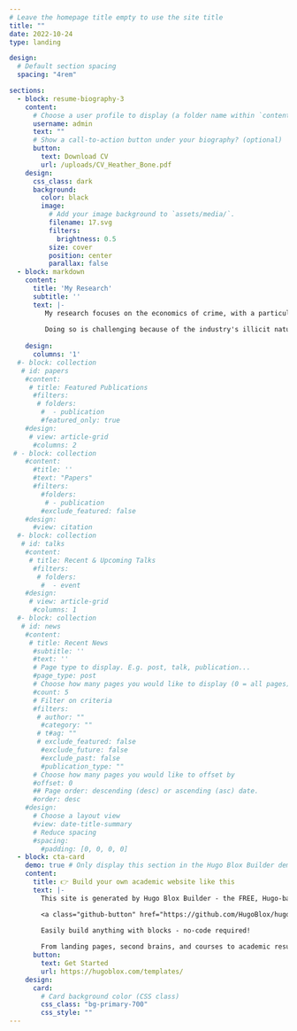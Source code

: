 ```yaml
---
# Leave the homepage title empty to use the site title
title: ""
date: 2022-10-24
type: landing

design:
  # Default section spacing
  spacing: "4rem"

sections:
  - block: resume-biography-3
    content:
      # Choose a user profile to display (a folder name within `content/authors/`)
      username: admin
      text: ""
      # Show a call-to-action button under your biography? (optional)
      button:
        text: Download CV
        url: /uploads/CV_Heather_Bone.pdf
    design:
      css_class: dark
      background:
        color: black
        image:
          # Add your image background to `assets/media/`.
          filename: 17.svg
          filters:
            brightness: 0.5
          size: cover
          position: center
          parallax: false
  - block: markdown
    content:
      title: 'My Research'
      subtitle: ''
      text: |-
         My research focuses on the economics of crime, with a particular focus on illicit drug markets. I am particularly interested in how criminalization and enforcement effects the decisions of criminal actors and the resulting consequences for security and public health. 
         
         Doing so is challenging because of the industry's illicit nature: Criminal enterprises are not tracked in administrative data and often wish to keep their actions hidden, fearing prosecution.  In the spirit of forensic economics, my work leverages big data, machine learning, and geographic information systems to observe the actions of these organizations. 
  
    design:
      columns: '1'
  #- block: collection
   # id: papers
    #content:
     # title: Featured Publications
      #filters:
       # folders:
        #  - publication
        #featured_only: true
    #design:
     # view: article-grid
      #columns: 2
 # - block: collection
    #content:
      #title: ''
      #text: "Papers"
      #filters:
        #folders:
         # - publication
        #exclude_featured: false
    #design:
      #view: citation
  #- block: collection
   # id: talks
    #content:
     # title: Recent & Upcoming Talks
      #filters:
       # folders:
        #  - event
    #design:
     # view: article-grid
      #columns: 1
  #- block: collection
   # id: news
    #content:
     # title: Recent News
      #subtitle: ''
      #text: ''
      # Page type to display. E.g. post, talk, publication...
      #page_type: post
      # Choose how many pages you would like to display (0 = all pages)
      #count: 5
      # Filter on criteria
      #filters:
       # author: ""
        #category: ""
       # t#ag: ""
       # exclude_featured: false
        #exclude_future: false
        #exclude_past: false
        #publication_type: ""
      # Choose how many pages you would like to offset by
      #offset: 0
      ## Page order: descending (desc) or ascending (asc) date.
      #order: desc
    #design:
      # Choose a layout view
      #view: date-title-summary
      # Reduce spacing
      #spacing:
        #padding: [0, 0, 0, 0]
  - block: cta-card
    demo: true # Only display this section in the Hugo Blox Builder demo site
    content:
      title: 👉 Build your own academic website like this
      text: |-
        This site is generated by Hugo Blox Builder - the FREE, Hugo-based open source website builder trusted by 250,000+ academics like you.

        <a class="github-button" href="https://github.com/HugoBlox/hugo-blox-builder" data-color-scheme="no-preference: light; light: light; dark: dark;" data-icon="octicon-star" data-size="large" data-show-count="true" aria-label="Star HugoBlox/hugo-blox-builder on GitHub">Star</a>

        Easily build anything with blocks - no-code required!
        
        From landing pages, second brains, and courses to academic resumés, conferences, and tech blogs.
      button:
        text: Get Started
        url: https://hugoblox.com/templates/
    design:
      card:
        # Card background color (CSS class)
        css_class: "bg-primary-700"
        css_style: ""
---
```

